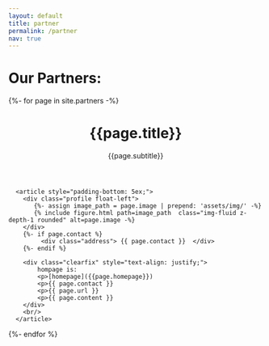 ```yaml
---
layout: default
title: partner
permalink: /partner
nav: true
---
```


<h1> Our Partners: </h1>

{%- for page in site.partners -%}
  <div class="post">
      <header class="post-header">
          <h1 class="post-title">{{page.title}}</h1>
		  <p>{{page.subtitle}}</p>
      </header>

      <article style="padding-bottom: 5ex;">
        <div class="profile float-left">
           {%- assign image_path = page.image | prepend: 'assets/img/' -%}
           {% include figure.html path=image_path  class="img-fluid z-depth-1 rounded" alt=page.image -%}           
        </div>
        {%- if page.contact %} 
             <div class="address"> {{ page.contact }}  </div>
        {%- endif %}

        <div class="clearfix" style="text-align: justify;">         
            hompage is:
            <p>[homepage]({{page.homepage}})
            <p>{{ page.contact }}
            <p>{{ page.url }}
            <p>{{ page.content }}                          
        </div>
		<br/>
	  </article>
  </div>
{%- endfor %}
